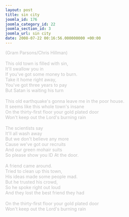 ```yaml
---
layout: post
title: sin city
joomla_id: 176
joomla_category_id: 22
joomla_section_id: 3
joomla_url: sin city
date: 2008-07-22 00:16:56.000000000 +00:00
---
```

<!--StartFragment--><span style="color: #c0c0c0">(Gram Parsons/Chris Hillman)<br />
<br />
This old town is filled with sin,<br />
It'll swallow you in<br />
If you've got some money to burn.<br />
Take it home right away,<br />
You've got three years to pay<br />
But Satan is waiting his turn<br />
&nbsp;<br />
This old earthquake's gonna leave me in the poor house.<br />
It seems like this whole town's insane<br />
On the thirty-first floor your gold plated door<br />
Won't keep out the Lord's burning rain<br />
&nbsp;<br />
The scientists say<br />
It'll all wash away<br />
But we don't believe any more<br />
Cause we've got our recruits<br />
And our green mohair suits<br />
So please show you ID At the door.<br />
&nbsp;<br />
A friend came around.<br />
Tried to clean up this town,<br />
His ideas made some people mad.<br />
But he trusted his crowd,<br />
So he spoke right out loud<br />
And they lost the best friend they had<br />
&nbsp;<br />
On the thirty-first floor your gold plated door<br />
Won't keep out the Lord's burning rain</span>
<br />
